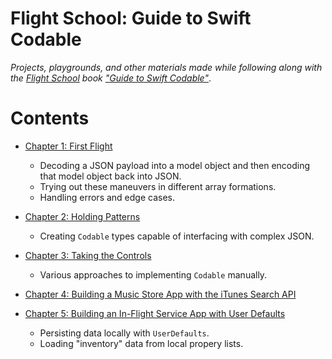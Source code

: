 # Flight School: Guide to Swift Codable

_Projects, playgrounds, and other materials made while following along with the [Flight School](https://flight.school) book ["Guide to Swift Codable"](https://flight.school/books/codable/)_.


# Contents

- [Chapter 1: First Flight](./01-first-flight)
    - Decoding a JSON payload into a model object and then encoding that model object back into JSON.
    - Trying out these maneuvers in different array formations.
    - Handling errors and edge cases. 

- [Chapter 2: Holding Patterns](./02-holding-patterns)
    - Creating `Codable` types capable of interfacing with complex JSON.

- [Chapter 3: Taking the Controls](./03-taking-the-controls)
    - Various approaches to implementing `Codable` manually.

- [Chapter 4: Building a Music Store App with the iTunes Search API](./04-music-store-app)

- [Chapter 5: Building an In-Flight Service App with User Defaults](./05-flight-service-app)
    - Persisting data locally with `UserDefaults`.
    - Loading "inventory" data from local propery lists.
